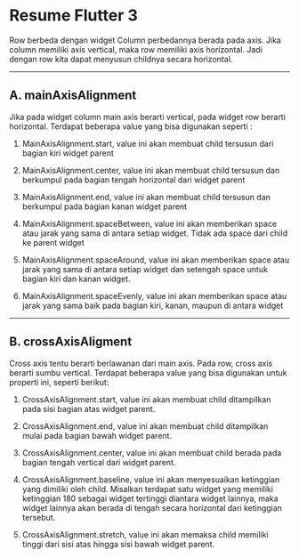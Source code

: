 # Resume Flutter 3

Row berbeda dengan widget Column perbedannya berada pada axis. Jika column memiliki axis vertical, maka row memiliki axis horizontal. Jadi dengan row kita dapat menyusun childnya secara horizontal. 

---
## A. mainAxisAlignment

Jika pada widget column main axis berarti vertical, pada widget row berarti horizontal. Terdapat beberapa value yang bisa digunakan seperti :

1. MainAxisAlignment.start, value ini akan membuat child tersusun dari bagian kiri widget parent

2. MainAxisAlignment.center, value ini akan membuat child tersusun dan berkumpul pada bagian tengah horizontal dari widget parent

3. MainAxisAlignment.end, value ini akan membuat child tersusun dan berkumpul pada bagian kanan widget parent

4. MainAxisAlignment.spaceBetween, value ini akan memberikan space atau jarak yang sama di antara setiap widget. Tidak ada space dari child ke parent widget

5. MainAxisAlignment.spaceAround, value ini akan memberikan space atau jarak yang sama di antara setiap widget dan setengah space untuk bagian kiri dan kanan widget.

6. MainAxisAlignment.spaceEvenly, value ini akan memberikan space atau jarak yang sama baik pada bagian kiri, kanan, maupun di antara widget
---

## B. crossAxisAligment

Cross axis tentu berarti berlawanan dari main axis. Pada row, cross axis berarti sumbu vertical. Terdapat beberapa value yang bisa digunakan untuk properti ini, seperti berikut:

1. CrossAxisAlignment.start, value ini akan membuat child ditampilkan pada sisi bagian atas widget parent.
   
2. CrossAxisAlignment.end, value ini akan membuat child ditampilkan mulai pada bagian bawah widget parent.
    
3. CrossAxisAlignment.center, value ini akan membuat child berada pada bagian tengah vertical dari widget parent.
    
4. CrossAxisAlignment.baseline, value ini akan menyesuaikan ketinggian yang dimiliki oleh child. Misalkan terdapat satu widget yang memiliki ketinggian 180 sebagai widget tertinggi diantara widget lainnya, maka widget lainnya akan berada di tengah secara horizontal dari ketinggian tersebut.

5. CrossAxisAlignment.stretch, value ini akan memaksa child memiliki tinggi dari sisi atas hingga sisi bawah widget parent.
